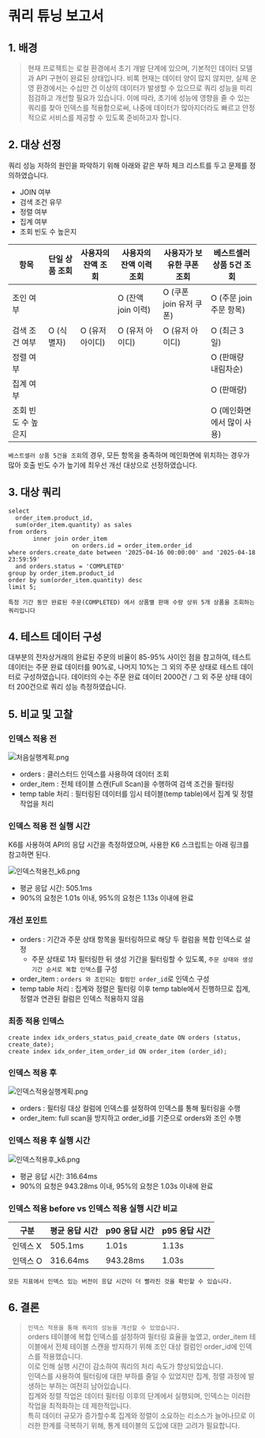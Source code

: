 # 쿼리 튜닝 보고서

## 1. 배경

> 현재 프로젝트는 로컬 환경에서 초기 개발 단계에 있으며, 기본적인 데이터 모델과 API 구현이 완료된 상태입니다.
> 비록 현재는 데이터 양이 많지 않지만, 실제 운영 환경에서는 수십만 건 이상의 데이터가 발생할 수 있으므로 쿼리 성능을 미리 점검하고 개선할 필요가 있습니다.
> 이에 따라, 초기에 성능에 영향을 줄 수 있는 쿼리를 찾아 인덱스를 적용함으로써, 나중에 데이터가 많아지더라도 빠르고 안정적으로 서비스를 제공할 수 있도록 준비하고자 합니다.

## 2. 대상 선정

쿼리 성능 저하의 원인을 파악하기 위해 아래와 같은 부하 체크 리스트를 두고 문제를 정의하였습니다.

- JOIN 여부
- 검색 조건 유무
- 정렬 여부
- 집계 여부
- 조회 빈도 수 높은지

| 항목          | 단일 상품 조회 | 사용자의 잔액 조회 | 사용자의 잔액 이력 조회  | 사용자가 보유한 쿠폰 조회    | 베스트셀러 상품 5건 조회    |
|-------------|----------|------------|----------------|-------------------|-------------------|
| 조인 여부       |          |            | O (잔액 join 이력) | O (쿠폰 join 유저 쿠폰) | O (주문 join 주문 항목) |
| 검색 조건 여부    | O (식별자)  | O (유저 아이디) | O (유저 아이디)     | O (유저 아이디)        | O (최근 3일)         |
| 정렬 여부       |          |            |                |                   | O (판매량 내림차순)      |
| 집계 여부       |          |            |                |                   | O (판매량)           |
| 조회 빈도 수 높은지 |          |            |                |                   | O (메인화면에서 많이 사용)  |

`베스트셀러 상품 5건을 조회`의 경우, 모든 항목을 충족하며 메인화면에 위치하는 경우가 많아 호출 빈도 수가 높기에
최우선 개선 대상으로 선정하였습니다.

## 3. 대상 쿼리

```mysql
select
  order_item.product_id,
  sum(order_item.quantity) as sales
from orders
       inner join order_item
                  on orders.id = order_item.order_id
where orders.create_date between '2025-04-16 00:00:00' and '2025-04-18 23:59:59'
  and orders.status = 'COMPLETED'
group by order_item.product_id
order by sum(order_item.quantity) desc
limit 5;
```

`특정 기간 동안 완료된 주문(COMPLETED) 에서 상품별 판매 수량 상위 5개 상품을 조회하는 쿼리입니다`

## 4. 테스트 데이터 구성
대부분의 전자상거래의 완료된 주문의 비율이 85-95% 사이인 점을 참고하여, 테스트 데이터는 주문 완료 데이터를 90%로, 나머지 10%는 그 외의 주문 상태로 테스트 데이터로 구성하였습니다.
데이터의 수는 주문 완료 데이터 2000건 / 그 외 주문 상태 데이터 200건으로 쿼리 성능 측정하였습니다.

## 5. 비교 및 고찰

### 인덱스 적용 전

![처음실행계획.png](/docs/image/처음실행계획.png)

- orders : 클러스터드 인덱스를 사용하여 데이터 조회
- order_item : 전체 테이블 스캔(Full Scan)을 수행하여 검색 조건을 필터링
- temp table 처리 : 필터링된 데이터를 임시 테이블(temp table)에서 집계 및 정렬 작업을 처리

### 인덱스 적용 전 실행 시간
K6를 사용하여 API의 응답 시간을 측정하였으며, 사용한 K6 스크립트는 아래 링크를 참고하면 된다.

![인덱스적용전_k6.png](/docs/image/인덱스적용전_k6.png)
- 평균 응답 시간: 505.1ms
- 90%의 요청은 1.01s 이내, 95%의 요청은 1.13s 이내에 완료

### 개선 포인트
- orders : 기간과 주문 상태 항목을 필터링하므로 해당 두 컬럼을 복합 인덱스로 설정
  - 주문 상태로 1차 필터링한 뒤 생성 기간을 필터링할 수 있도록, `주문 상태와 생성 기간 순서로 복합 인덱스`를 구성
- order_item : `orders 와 조인되는 컬럼인 order_id`로 인덱스 구성
- temp table 처리 : 집계와 정렬은 필터링 이후 temp table에서 진행하므로 집계, 정렬과 연관된 컬럼은 인덱스 적용하지 않음

### 최종 적용 인덱스

```mysql
create index idx_orders_status_paid_create_date ON orders (status, create_date);
create index idx_order_item_order_id ON order_item (order_id);
```

### 인덱스 적용 후

![인덱스적용실행계획.png](/docs/image/인덱스적용실행계획.png)

- orders : 필터링 대상 컬럼에 인덱스를 설정하여 인덱스를 통해 필터링을 수행
- order_item: full scan을 방지하고 order_id를 기준으로 orders와 조인 수행

### 인덱스 적용 후 실행 시간
![인덱스적용후_k6.png](/docs/image/인덱스적용후_k6.png)
- 평균 응답 시간: 316.64ms
- 90%의 요청은 943.28ms 이내, 95%의 요청은 1.03s 이내에 완료

### 인덱스 적용 before vs 인덱스 적용 실행 시간 비교
| 구분    | 평균 응답 시간 | p90 응답 시간 | p95 응답 시간 |
|-------|----------------|----------------|----------------|
| 인덱스 X | 505.1ms        | 1.01s          | 1.13s          |
| 인덱스 O | 316.64ms       | 943.28ms       | 1.03s          |

`모든 지표에서 인덱스 있는 버전이 응답 시간이 더 빨라진 것을 확인할 수 있습니다.`

## 6. 결론

> `인덱스 적용을 통해 쿼리의 성능을 개선할 수 있었습니다.`<br>
> orders 테이블에 복합 인덱스를 설정하여 필터링 효율을 높였고, order_item 테이블에서 전체 테이블 스캔을 방지하기 위해 조인 대상 컬럼인 order_id에 인덱스를 적용했습니다.<br>
> 이로 인해 실행 시간이 감소하여 쿼리의 처리 속도가 향상되었습니다.<br>
> 인덱스를 사용하여 필터링에 대한 부하를 줄일 수 있었지만 집계, 정렬 과정에 발생하는 부하는 여전히 남아있습니다.<br>
> 집계와 정렬 작업은 데이터 필터링 이후의 단계에서 실행되며, 인덱스는 이러한 작업을 최적화하는 데 제한적입니다.<br>
> 특히 데이터 규모가 증가할수록 집계와 정렬이 소요하는 리소스가 늘어나므로 이러한 한계를 극복하기 위해, 통계 테이블의 도입에 대한 고려가 필요합니다.